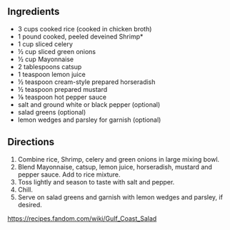 ## Ingredients

- 3 cups cooked rice (cooked in chicken broth)
- 1 pound cooked, peeled deveined Shrimp*
- 1 cup sliced celery
- ½ cup sliced green onions
- ½ cup Mayonnaise
- 2 tablespoons catsup
- 1 teaspoon lemon juice
- ½ teaspoon cream-style prepared horseradish
- ½ teaspoon prepared mustard
- ⅛ teaspoon hot pepper sauce
- salt and ground white or black pepper (optional)
- salad greens (optional)
- lemon wedges and parsley for garnish (optional)

## Directions

1. Combine rice, Shrimp, celery and green onions in large mixing bowl.
1. Blend Mayonnaise, catsup, lemon juice, horseradish, mustard and pepper sauce. Add to rice mixture.
1. Toss lightly and season to taste with salt and pepper.
1. Chill.
1. Serve on salad greens and garnish with lemon wedges and parsley, if desired.

https://recipes.fandom.com/wiki/Gulf_Coast_Salad
